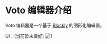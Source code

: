 # Voto 编辑器介绍

Voto 编辑器是一个基于 [Blockly](https://developers.google.com/blockly) 的图形化编辑器。

UI：(当前暂未做好)
![1](https://iftc-voto.netlify.app/img/1.png)